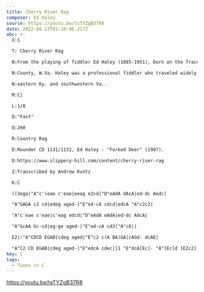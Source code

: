 ```yaml
---
title: Cherry River Rag
composer: Ed Haley
source: https://youtu.be/tsTYZgB37R8
date: 2022-08-23T01:10:46.217Z
abc: >-
  X:1

  T: Cherry River Rag

  N:From the playing of fiddler Ed Haley (1885-1951), born on the Trace Fork of Hart's Creek, Logan 

  N:County, W.Va. Haley was a professional fiddler who traveled widely throughout W.Va., Ohio, 

  N:eastern Ky. and southwestern Va.. 

  M:C|

  L:1/8

  Q:"Fast"

  Q:260

  R:Country Rag

  D:Rounder CD 1131/1132, Ed Haley - "Forked Deer" (1997).  

  D:https://www.slippery-hill.com/content/cherry-river-rag

  Z:Transcribed by Andrew Kuntz

  K:C

  ((3ega|"A"c')eae c'eae|eeag e2cd|"D"eAdA dAcA|ed-dc Aedc|

  "A"GAGA c2 cd|edeg aged-|"E"ed-cA cdcd|edcA "A"c2c2|

  "A"c'eae c'eae|c'eag edcd|"D"eAdA eAdA|ed-dc AdcA|

  "A"GcAA Gc-cd|eg-ge aged-|"E"ed-cA cd3|"A"c6||

  E2|:"A"CDCD EGAB|cdeg aged|"E"c2 c(A BA)GA|cAGd- dcAE|

  "A"C2 CD EGAB|cdeg aged-|"E"edcA cdec|[1 "E"dcA[Ec]- "A"[Ec]d [E2c2]:|2  "A"dcA[Ec]- [Ec]d [E2c2]|
key: C
tags:
  - Tunes in C
---
```

https://youtu.be/tsTYZgB37R8
